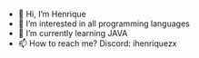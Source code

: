 - 👋 Hi, I’m Henrique
- 👀 I’m interested in all programming languages
- 🌱 I’m currently learning JAVA
- 📫 How to reach me? Discord: ihenriquezx

<!---
iHenriqueZx/iHenriqueZx is a ✨ special ✨ repository because its `README.md` (this file) appears on your GitHub profile.
You can click the Preview link to take a look at your changes.
--->
